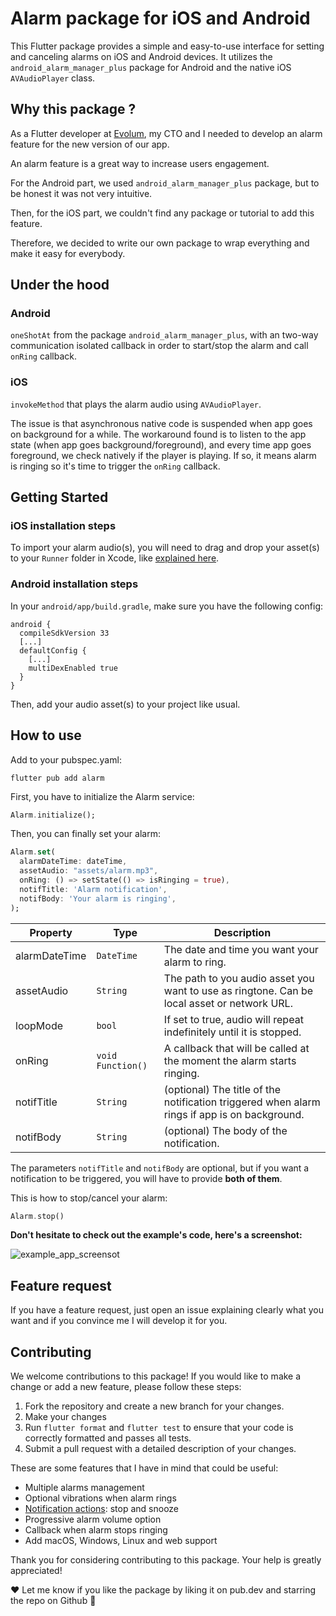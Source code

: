 # Alarm package for iOS and Android

This Flutter package provides a simple and easy-to-use interface for setting and canceling alarms on iOS and Android devices. It utilizes the `android_alarm_manager_plus` package for Android and the native iOS `AVAudioPlayer` class.

## Why this package ?

As a Flutter developer at [Evolum](evolum.co), my CTO and I needed to develop an alarm feature for the new version of our app.

An alarm feature is a great way to increase users engagement.

For the Android part, we used `android_alarm_manager_plus` package, but to be honest it was not very intuitive.

Then, for the iOS part, we couldn't find any package or tutorial to add this feature.

Therefore, we decided to write our own package to wrap everything and make it easy for everybody.

## Under the hood
### Android
`oneShotAt` from the package `android_alarm_manager_plus`, with an two-way communication isolated callback in order to start/stop the alarm and call `onRing` callback.

### iOS
`invokeMethod` that plays the alarm audio using `AVAudioPlayer`.

The issue is that asynchronous native code is suspended when app goes on background for a while. The workaround found is to listen to the app state (when app goes background/foreground), and every time app goes foreground, we check natively if the player is playing. If so, it means alarm is ringing so it's time to trigger the `onRing` callback.

## Getting Started

### iOS installation steps

To import your alarm audio(s), you will need to drag and drop your asset(s) to your `Runner` folder in Xcode, like [explained here](https://stackoverflow.com/a/49377095/10160176).

### Android installation steps

In your `android/app/build.gradle`, make sure you have the following config:
```Gradle
android {
  compileSdkVersion 33
  [...]
  defaultConfig {
    [...]
    multiDexEnabled true
  }
}
```

Then, add your audio asset(s) to your project like usual.

## How to use

Add to your pubspec.yaml:
```
flutter pub add alarm
```

First, you have to initialize the Alarm service:
```Dart
Alarm.initialize();
```

Then, you can finally set your alarm:
```Dart
Alarm.set(
  alarmDateTime: dateTime,
  assetAudio: "assets/alarm.mp3",
  onRing: () => setState(() => isRinging = true),
  notifTitle: 'Alarm notification',
  notifBody: 'Your alarm is ringing',
);
```

Property |   Type     | Description
-------- |------------| ---------------
alarmDateTime |   `DateTime`     | The date and time you want your alarm to ring.
assetAudio |   `String`     | The path to you audio asset you want to use as ringtone. Can be local asset or network URL.
loopMode |   `bool`     | If set to true, audio will repeat indefinitely until it is stopped.
onRing | `void Function()` | A callback that will be called at the moment the alarm starts ringing.
notifTitle |   `String`     | (optional) The title of the notification triggered when alarm rings if app is on background.
notifBody | `String` | (optional) The body of the notification.

The parameters `notifTitle` and `notifBody` are optional, but if you want a notification to be triggered, you will have to provide **both of them**.

This is how to stop/cancel your alarm:
```Dart
Alarm.stop()
```

**Don't hesitate to check out the example's code, here's a screenshot:**

![example_app_screensot](https://user-images.githubusercontent.com/32983806/209820781-bb8d15fa-efc1-4f48-a1d3-bcfcaf9efccf.jpeg)


## Feature request

If you have a feature request, just open an issue explaining clearly what you want and if you convince me I will develop it for you.

## Contributing

We welcome contributions to this package! If you would like to make a change or add a new feature, please follow these steps:

1.  Fork the repository and create a new branch for your changes.
2.  Make your changes
3.  Run `flutter format` and `flutter test` to ensure that your code is correctly formatted and passes all tests.
4.  Submit a pull request with a detailed description of your changes.

These are some features that I have in mind that could be useful:
- Multiple alarms management
- Optional vibrations when alarm rings
- [Notification actions](https://pub.dev/packages/flutter_local_notifications#notification-actions): stop and snooze
- Progressive alarm volume option
- Callback when alarm stops ringing
- Add macOS, Windows, Linux and web support

Thank you for considering contributing to this package. Your help is greatly appreciated!

❤️ Let me know if you like the package by liking it on pub.dev and starring the repo on Github 🙂

